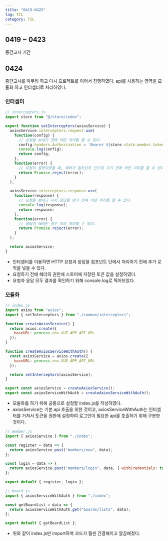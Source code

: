 ```yaml
---
title: "0419-0425"
tag: TIL
category: TIL
---
```

## 0419 ~ 0423
중간고사 기간

## 0424
중간고사를 마무리 하고 다시 프로젝트를 이어서 진행하였다. api를 사용하는 영역을 모듈화 하고 인터셉터로 처리하였다.

### 인터셉터

```javascript
// interceptors.js
import store from "@/store/index";

export function setInterceptors(axiosService) {
  axiosService.interceptors.request.use(
    function(config) {
      // 요청을 보내기 전에 어떤 처리를 할 수 있다.
      config.headers.Authorization = `Bearer ${store.state.member.token}`;
      console.log(config);
      return config;
    },
    function(error) {
      // 요청이 잘못되었을 때, 에러가 컴포넌트 단으로 오기 전에 어떤 처리를 할 수 있다.
      return Promise.reject(error);
    }
  );

  axiosService.interceptors.response.use(
    function(response) {
      // 요청을 보내고 나서 응답을 받기 전에 어떤 처리를 할 수 있다.
      console.log(response);
      return response;
    },
    function(error) {
      // 응답이 에러인 경우 미리 처리할 수 있다.
      return Promise.reject(error);
    }
  );

  return axiosService;
}
```
* 인터셉터를 이용하면 HTTP 요청과 응답을 컴포넌트 단에서 처리하기 전에 추가 로직을 넣을 수 있다.
* 요청하기 전에 헤더의 권한에 스토어에 저장된 토큰 값을 설정하였다.
* 요청과 응답 모두 결과를 확인하기 위해 console.log로 찍어보았다.

### 모듈화

```javascript
// index.js
import axios from "axios";
import { setInterceptors } from "./common/interceptors";

function createAxiosService() {
  return axios.create({
    baseURL: process.env.VUE_APP_API_URL
  });
}

function createAxiosServiceWithAuth() {
  const axiosService = axios.create({
    baseURL: process.env.VUE_APP_API_URL
  });

  return setInterceptors(axiosService);
}

export const axiosService = createAxiosService();
export const axiosServiceWithAuth = createAxiosServiceWithAuth();
```
* 모듈화를 하기 위해 공통으로 설정할 index.js를 작성하였다.
* axiosService는 기본 api 호출을 위한 것이고, axiosServiceWithAuth는 인터셉터를 거쳐서 토큰을 권한에 설정하여 로그인이 필요한 api를 호출하기 위해 구분한 것이다.

```javascript
// member.js
import { axiosService } from "./index";

const register = data => {
  return axiosService.post("members/new", data);
};

const login = data => {
  return axiosService.post("members/login", data, { withCredentials: true });
};

export default { register, login };

// board.js
import { axiosServiceWithAuth } from "./index";

const getBoardList = data => {
  return axiosServiceWithAuth.get("boards/lists", data);
};

export default { getBoardList };
```
* 위와 같이 index.js만 import하여 코드가 훨씬 간결해지고 깔끔해졌다.
